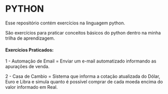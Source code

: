 # PYTHON

Esse repositório contém exercícios na linguagem python.

São exercícios para praticar conceitos básicos do python dentro na minha trilha de aprendizagem.

#### Exercícios Praticados:

1 - Automação de Email = Enviar um e-mail automatizado informando as apurações de venda.

2 - Casa de Cambio = Sistema que informa a cotação atualizada do Dólar, Euro e Libra e simula quanto é possível comprar de cada moeda encima do valor informado em Real.
